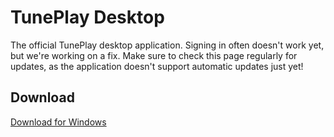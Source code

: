 # TunePlay Desktop

The official TunePlay desktop application. Signing in often doesn't work yet, but we're working on a fix. Make sure to check this page regularly for updates, as the application doesn't support automatic updates just yet!

## Download

[Download for Windows](https://github.com/FreekBes/tuneplay-electron/raw/master/dist/tuneplay%20Setup%200.0.1.exe)
